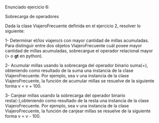 Enunciado ejercicio 6:

Sobrecarga de operadores

Dada la clase ViajeroFrecuente definida en el ejercicio 2, resolver lo siguiente:

1-    Determinar el/los viajero/s con mayor cantidad de millas acumuladas. Para distinguir entre dos objetos ViajeroFrecuente cuál posee mayor cantidad de millas acumuladas, sobrecargue el operador relacional mayor (> o  __gt__ en python).

2-    Acumular millas usando la sobrecarga del operador binario suma(+), obteniendo como resultado de la suma una instancia de la clase ViajeroFrecuente. Por ejemplo, sea v una instancia de la clase ViajeroFrecuente, la función de acumular millas se resuelve de la siguiente forma v = v + 100.

3-    Canjear millas usando la sobrecarga del operador binario resta(-),obteniendo como resultado de la resta una instancia de la clase ViajeroFrecuente. Por ejemplo, sea v una instancia de la clase ViajeroFrecuente, la función de canjear millas se resuelve de la siguiente forma v = v - 100.